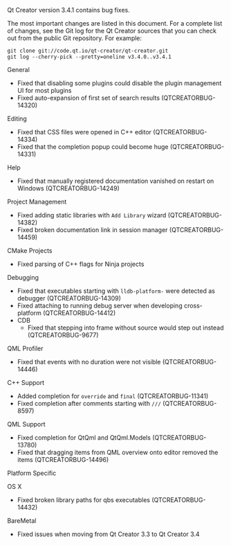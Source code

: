 Qt Creator version 3.4.1 contains bug fixes.

The most important changes are listed in this document. For a complete
list of changes, see the Git log for the Qt Creator sources that
you can check out from the public Git repository. For example:

    git clone git://code.qt.io/qt-creator/qt-creator.git
    git log --cherry-pick --pretty=oneline v3.4.0..v3.4.1

General

* Fixed that disabling some plugins could disable the plugin
  management UI for most plugins
* Fixed auto-expansion of first set of search results (QTCREATORBUG-14320)

Editing

* Fixed that CSS files were opened in C++ editor (QTCREATORBUG-14334)
* Fixed that the completion popup could become huge
  (QTCREATORBUG-14331)

Help

* Fixed that manually registered documentation vanished on restart
  on Windows (QTCREATORBUG-14249)

Project Management

* Fixed adding static libraries with `Add Library` wizard
  (QTCREATORBUG-14382)
* Fixed broken documentation link in session manager
  (QTCREATORBUG-14459)

CMake Projects

* Fixed parsing of C++ flags for Ninja projects

Debugging

* Fixed that executables starting with `lldb-platform-` were detected
  as debugger (QTCREATORBUG-14309)
* Fixed attaching to running debug server when developing
  cross-platform (QTCREATORBUG-14412)
* CDB
    * Fixed that stepping into frame without source would step out
      instead (QTCREATORBUG-9677)

QML Profiler

* Fixed that events with no duration were not visible
  (QTCREATORBUG-14446)

C++ Support

* Added completion for `override` and `final` (QTCREATORBUG-11341)
* Fixed completion after comments starting with `///`
  (QTCREATORBUG-8597)

QML Support

* Fixed completion for QtQml and QtQml.Models (QTCREATORBUG-13780)
* Fixed that dragging items from QML overview onto editor removed the
  items (QTCREATORBUG-14496)

Platform Specific

OS X
* Fixed broken library paths for qbs executables (QTCREATORBUG-14432)

BareMetal

* Fixed issues when moving from Qt Creator 3.3 to Qt Creator 3.4
